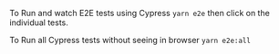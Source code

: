 To Run and watch E2E tests using Cypress
`yarn e2e` then click on the individual tests.

To Run all Cypress tests without seeing in browser
`yarn e2e:all`
